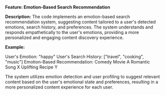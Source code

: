 


**Feature: Emotion-Based Search Recommendation**

**Description:**
The code implements an emotion-based search recommendation system, suggesting content tailored to a user's detected emotions, search history, and preferences. The system understands and responds empathetically to the user's emotions, providing a more personalized and engaging content discovery experience.

**Example:**

User's Emotion: "happy"
User's Search History: ["travel", "cooking", "music"]
Emotion-Based Recommendation:
Comedy Movie A
Romantic Song X
Uplifting Recipe Y

The system utilizes emotion detection and user profiling to suggest relevant content based on the user's emotional state and preferences, resulting in a more personalized content experience for each user.
